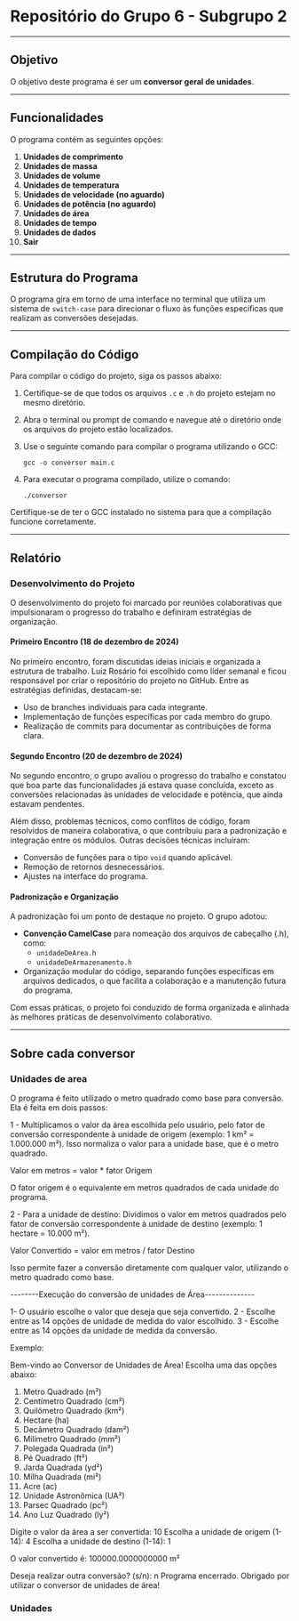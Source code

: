 # Repositório do Grupo 6 - Subgrupo 2

---

## Objetivo

O objetivo deste programa é ser um **conversor geral de unidades**.

---

## Funcionalidades

O programa contém as seguintes opções: 

1. **Unidades de comprimento**
2. **Unidades de massa**
3. **Unidades de volume**
4. **Unidades de temperatura**
5. **Unidades de velocidade (no aguardo)**
6. **Unidades de potência (no aguardo)**
7. **Unidades de área**
8. **Unidades de tempo**
9. **Unidades de dados**
0. **Sair**

---

## Estrutura do Programa

O programa gira em torno de uma interface no terminal que utiliza um sistema de `switch-case` para direcionar o fluxo às funções específicas que realizam as conversões desejadas.

---

## Compilação do Código

Para compilar o código do projeto, siga os passos abaixo:

1. Certifique-se de que todos os arquivos `.c` e `.h` do projeto estejam no mesmo diretório.
2. Abra o terminal ou prompt de comando e navegue até o diretório onde os arquivos do projeto estão localizados.
3. Use o seguinte comando para compilar o programa utilizando o GCC:

    `gcc -o conversor main.c`

4. Para executar o programa compilado, utilize o comando:

    `./conversor`

Certifique-se de ter o GCC instalado no sistema para que a compilação funcione corretamente.

---

## Relatório

### Desenvolvimento do Projeto

O desenvolvimento do projeto foi marcado por reuniões colaborativas que impulsionaram o progresso do trabalho e definiram estratégias de organização. 

#### Primeiro Encontro (18 de dezembro de 2024)
No primeiro encontro, foram discutidas ideias iniciais e organizada a estrutura de trabalho. Luiz Rosário foi escolhido como líder semanal e ficou responsável por criar o repositório do projeto no GitHub. Entre as estratégias definidas, destacam-se:
- Uso de branches individuais para cada integrante.
- Implementação de funções específicas por cada membro do grupo.
- Realização de commits para documentar as contribuições de forma clara.

#### Segundo Encontro (20 de dezembro de 2024)
No segundo encontro, o grupo avaliou o progresso do trabalho e constatou que boa parte das funcionalidades já estava quase concluída, exceto as conversões relacionadas às unidades de velocidade e potência, que ainda estavam pendentes. 

Além disso, problemas técnicos, como conflitos de código, foram resolvidos de maneira colaborativa, o que contribuiu para a padronização e integração entre os módulos. Outras decisões técnicas incluíram:
- Conversão de funções para o tipo `void` quando aplicável.
- Remoção de retornos desnecessários.
- Ajustes na interface do programa.

#### Padronização e Organização
A padronização foi um ponto de destaque no projeto. O grupo adotou:
- **Convenção CamelCase** para nomeação dos arquivos de cabeçalho (.h), como:
  - `unidadeDeArea.h`
  - `unidadeDeArmazenamento.h`
- Organização modular do código, separando funções específicas em arquivos dedicados, o que facilita a colaboração e a manutenção futura do programa. 

Com essas práticas, o projeto foi conduzido de forma organizada e alinhada às melhores práticas de desenvolvimento colaborativo.

---

## Sobre cada conversor

### Unidades de area

O programa é feito utilizado o metro quadrado como base para conversão. Ela é feita em dois passos:

1 - Multiplicamos o valor da área escolhida pelo usuário, pelo fator de conversão correspondente à unidade de origem (exemplo: 1 km² = 1.000.000 m²). Isso normaliza o valor para a unidade base, que é o metro quadrado.

Valor em metros = valor * fator Origem

O fator origem é o equivalente em metros quadrados de cada unidade do programa.

2 - Para a unidade de destino: Dividimos o valor em metros quadrados pelo fator de conversão correspondente à unidade de destino (exemplo: 1 hectare = 10.000 m²).

Valor Convertido = valor em metros / fator Destino

Isso permite fazer a conversão diretamente com qualquer valor, utilizando o metro quadrado como base.

--------Execução do conversão de unidades de Área--------------

1- O usuário escolhe o valor que deseja que seja convertido.
2 - Escolhe entre as 14 opções de unidade de medida do valor escolhido.
3 - Escolhe entre as 14 opções da unidade de medida da conversão.

Exemplo:

Bem-vindo ao Conversor de Unidades de Área!
Escolha uma das opções abaixo:
1. Metro Quadrado (m²)
2. Centímetro Quadrado (cm²)
3. Quilômetro Quadrado (km²)
4. Hectare (ha)
5. Decâmetro Quadrado (dam²)
6. Milímetro Quadrado (mm²)
7. Polegada Quadrada (in²)
8. Pé Quadrado (ft²)
9. Jarda Quadrada (yd²)
10. Milha Quadrada (mi²)
11. Acre (ac)
12. Unidade Astronômica (UA²)
13. Parsec Quadrado (pc²)
14. Ano Luz Quadrado (ly²)

Digite o valor da área a ser convertida: 10 
Escolha a unidade de origem (1-14): 4
Escolha a unidade de destino (1-14): 1

O valor convertido é: 100000.0000000000 m²

Deseja realizar outra conversão? (s/n): n
Programa encerrado. Obrigado por utilizar o conversor de unidades de área!

### Unidades